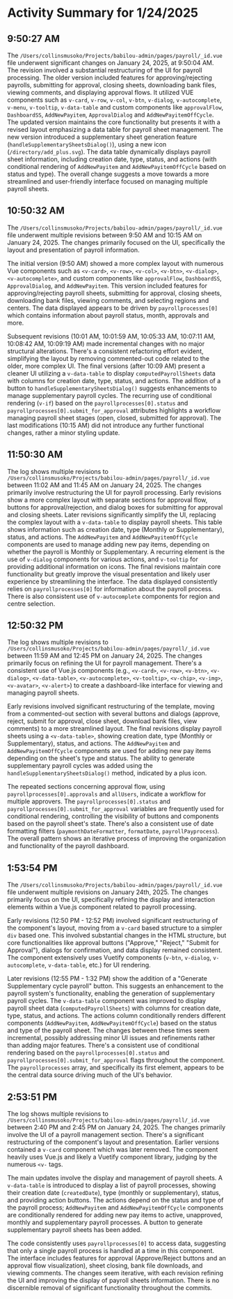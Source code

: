# Activity Summary for 1/24/2025

## 9:50:27 AM
The `/Users/collinsmusoko/Projects/babilou-admin/pages/payroll/_id.vue` file underwent significant changes on January 24, 2025, at 9:50:04 AM.  The revision involved a substantial restructuring of the UI for payroll processing.  The older version included features for approving/rejecting payrolls, submitting for approval, closing sheets, downloading bank files, viewing comments, and displaying approval flows. It utilized VUE components such as `v-card`, `v-row`, `v-col`, `v-btn`, `v-dialog`, `v-autocomplete`, `v-menu`, `v-tooltip`, `v-data-table` and custom components like `approvalFlow`, `DashboardSS`, `AddNewPayitem`, `ApprovalDialog` and `AddNewPayitemOffCycle`.  The updated version maintains the core functionality but presents it with a revised layout emphasizing a data table for payroll sheet management.  The new version introduced a supplementary sheet generation feature (`handleSupplementarySheetsDialog()`), using a new icon (`/directory/add_plus.svg`).  The data table dynamically displays payroll sheet information, including creation date, type, status, and actions (with conditional rendering of `AddNewPayitem` and `AddNewPayitemOffCycle` based on status and type).  The overall change suggests a move towards a more streamlined and user-friendly interface focused on managing multiple payroll sheets.


## 10:50:32 AM
The `/Users/collinsmusoko/Projects/babilou-admin/pages/payroll/_id.vue` file underwent multiple revisions between 9:50 AM and 10:15 AM on January 24, 2025.  The changes primarily focused on the UI, specifically the layout and presentation of payroll information.

The initial version (9:50 AM) showed a more complex layout with numerous Vue components such as `<v-card>`, `<v-row>`, `<v-col>`, `<v-btn>`, `<v-dialog>`, `<v-autocomplete>`, and custom components like `approvalFlow`, `DashboardSS`, `ApprovalDialog`, and `AddNewPayitem`.  This version included features for approving/rejecting payroll sheets, submitting for approval, closing sheets, downloading bank files, viewing comments, and selecting regions and centers. The data displayed appears to be driven by `payrollprocesses[0]` which contains information about payroll status, month, approvals and more.

Subsequent revisions (10:01 AM, 10:01:59 AM, 10:05:33 AM, 10:07:11 AM, 10:08:42 AM, 10:09:19 AM) made incremental changes with no major structural alterations. There's a consistent refactoring effort evident, simplifying the layout by removing commented-out code related to the older, more complex UI.  The final versions (after 10:09 AM) present a cleaner UI utilizing  a `v-data-table` to display `computedPayrollSheets` data with columns for creation date, type, status, and actions.  The addition of a button to `handleSupplementarySheetsDialog()` suggests enhancements to manage supplementary payroll cycles.   The recurring use of conditional rendering (`v-if`) based on the `payrollprocesses[0].status` and `payrollprocesses[0].submit_for_approval` attributes highlights a workflow managing payroll sheet stages (open, closed, submitted for approval).  The last modifications (10:15 AM) did not introduce any further functional changes, rather a minor styling update.


## 11:50:30 AM
The log shows multiple revisions to `/Users/collinsmusoko/Projects/babilou-admin/pages/payroll/_id.vue` between 11:02 AM and 11:45 AM on January 24, 2025.  The changes primarily involve restructuring the UI for payroll processing.  Early revisions show a more complex layout with separate sections for approval flow, buttons for approval/rejection, and dialog boxes for submitting for approval and closing sheets.  Later revisions significantly simplify the UI, replacing the complex layout with a `v-data-table` to display payroll sheets. This table shows information such as creation date, type (Monthly or Supplementary), status, and actions. The `AddNewPayitem` and `AddNewPayitemOffCycle` components are used to manage adding new pay items, depending on whether the payroll is Monthly or Supplementary.  A recurring element is the use of `v-dialog` components for various actions, and `v-tooltip` for providing additional information on icons.  The final revisions maintain core functionality but greatly improve the visual presentation and likely user experience by streamlining the interface.  The data displayed consistently relies on `payrollprocesses[0]` for information about the payroll process.  There is also consistent use of `v-autocomplete` components for region and centre selection.


## 12:50:32 PM
The log shows multiple revisions to `/Users/collinsmusoko/Projects/babilou-admin/pages/payroll/_id.vue` between 11:59 AM and 12:45 PM on January 24, 2025.  The changes primarily focus on refining the UI for payroll management.  There's a consistent use of Vue.js components (e.g., `<v-card>`, `<v-row>`, `<v-btn>`, `<v-dialog>`, `<v-data-table>`, `<v-autocomplete>`, `<v-tooltip>`, `<v-chip>`, `<v-img>`, `<v-avatar>`, `<v-alert>`) to create a dashboard-like interface for viewing and managing payroll sheets.

Early revisions involved significant restructuring of the template, moving from a commented-out section with several buttons and dialogs (approve, reject, submit for approval, close sheet, download bank files, view comments) to a more streamlined layout.  The final revisions display payroll sheets using a `<v-data-table>`, showing creation date, type (Monthly or Supplementary), status, and actions.  The `AddNewPayitem` and `AddNewPayitemOffCycle` components are used for adding new pay items depending on the sheet's type and status.  The ability to generate supplementary payroll cycles was added using the `handleSupplementarySheetsDialog()` method, indicated by a plus icon.

The repeated sections concerning approval flow, using `payrollprocesses[0].approvals` and `allUsers`, indicate a workflow for multiple approvers. The `payrollprocesses[0].status` and `payrollprocesses[0].submit_for_approval` variables are frequently used for conditional rendering, controlling the visibility of buttons and components based on the payroll sheet's state.  There's also a consistent use of date formatting filters (`paymonthDateFormatter`, `formatDate`, `payrollPayprocess`).  The overall pattern shows an iterative process of improving the organization and functionality of the payroll dashboard.


## 1:53:54 PM
The `/Users/collinsmusoko/Projects/babilou-admin/pages/payroll/_id.vue` file underwent multiple revisions on January 24th, 2025.  The changes primarily focus on the UI, specifically refining the display and interaction elements within a Vue.js component related to payroll processing.

Early revisions (12:50 PM - 12:52 PM) involved significant restructuring of the component's layout, moving from a `v-card` based structure to a simpler `div` based one.  This involved substantial changes in the HTML structure,  but core functionalities like approval buttons ("Approve," "Reject," "Submit for Approval"), dialogs for confirmation, and data display remained consistent. The component extensively uses Vuetify components (`v-btn`, `v-dialog`, `v-autocomplete`, `v-data-table`, etc.) for UI rendering.


Later revisions (12:55 PM - 1:32 PM) show the addition of a "Generate Supplementary cycle payroll" button.  This suggests an enhancement to the payroll system's functionality, enabling the generation of supplementary payroll cycles.  The `v-data-table` component was improved to display payroll sheet data (`computedPayrollSheets`) with columns for creation date, type, status, and actions. The actions column conditionally renders different components (`AddNewPayitem`, `AddNewPayitemOffCycle`) based on the status and type of the payroll sheet.  The changes between these times seem incremental, possibly addressing minor UI issues and refinements rather than adding major features.  There's a consistent use of conditional rendering based on the `payrollprocesses[0].status` and `payrollprocesses[0].submit_for_approval` flags throughout the component.  The  `payrollprocesses` array, and specifically its first element, appears to be the central data source driving much of the UI's behavior.


## 2:53:51 PM
The log shows multiple revisions to `/Users/collinsmusoko/Projects/babilou-admin/pages/payroll/_id.vue` between 2:40 PM and 2:45 PM on January 24, 2025.  The changes primarily involve the UI of a payroll management section.  There's a significant restructuring of the component's layout and presentation.  Earlier versions contained a `v-card` component which was later removed. The component heavily uses Vue.js and likely a Vuetify component library, judging by the numerous `<v-` tags.

The main updates involve the display and management of payroll sheets.  A `v-data-table` is introduced to display a list of payroll processes, showing their creation date (`createdDate`), type (monthly or supplementary), status, and providing action buttons.  The actions depend on the status and type of the payroll process;  `AddNewPayitem` and `AddNewPayitemOffCycle` components are conditionally rendered for adding new pay items to active, unapproved, monthly and supplementary payroll processes.  A button to generate supplementary payroll sheets has been added.

The code consistently uses  `payrollprocesses[0]` to access data, suggesting that only a single payroll process is handled at a time in this component.  The interface includes features for approval (Approve/Reject buttons and an approval flow visualization), sheet closing, bank file downloads, and viewing comments.  The changes seem iterative, with each revision refining the UI and improving the display of payroll sheets information.  There is no discernible removal of significant functionality throughout the commits.
